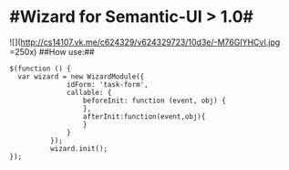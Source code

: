 #Wizard for Semantic-UI > 1.0#
==================
![](http://cs14107.vk.me/c624329/v624329723/10d3e/-M76GIYHCvI.jpg =250x)
##How use:##
```
$(function () {
  var wizard = new WizardModule({
              idForm: 'task-form',
              callable: {
                  beforeInit: function (event, obj) {
                  },
                  afterInit:function(event,obj){
                  }
              }
          });
          wizard.init();
});
```

